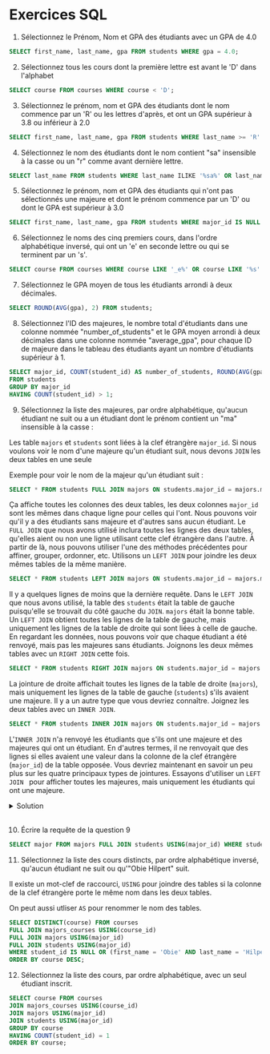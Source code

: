 # Exercices SQL

1. Sélectionnez le Prénom, Nom et GPA des étudiants avec un GPA de 4.0

```sql
SELECT first_name, last_name, gpa FROM students WHERE gpa = 4.0;
```

2. Sélectionnez tous les cours dont la première lettre est avant le 'D' dans l'alphabet

```sql
SELECT course FROM courses WHERE course < 'D';
```

3. Sélectionnez le prénom, nom et GPA des étudiants dont le nom commence par un 'R' ou les lettres d'après, et ont un GPA supérieur à 3.8 ou inférieur à 2.0

```sql
SELECT first_name, last_name, gpa FROM students WHERE last_name >= 'R' AND (gpa > 3.8 OR gpa < 2.0);
```

4. Sélectionnez le nom des étudiants dont le nom contient "sa" insensible à la casse ou un "r" comme avant dernière lettre.

```sql
SELECT last_name FROM students WHERE last_name ILIKE '%sa%' OR last_name ILIKE '%r_';
```

5. Sélectionnez le prénom, nom et GPA des étudiants qui n'ont pas sélectionnés une majeure et dont le prénom commence par un 'D' ou dont le GPA est supérieur à 3.0

```sql
SELECT first_name, last_name, gpa FROM students WHERE major_id IS NULL AND (first_name LIKE 'D%' OR gpa > 3.0);
```

6. Sélectionnez le noms des cinq premiers cours, dans l'ordre alphabétique inversé, qui ont un 'e' en seconde lettre ou qui se terminent par un 's'.

```sql
SELECT course FROM courses WHERE course LIKE '_e%' OR course LIKE '%s' ORDER BY course LIMIT 5;
```

7. Sélectionnez le GPA moyen de tous les étudiants arrondi à deux décimales.

```sql
SELECT ROUND(AVG(gpa), 2) FROM students;
```

8. Sélectionnez l'ID des majeures, le nombre total d'étudiants dans une colonne nommée "number_of_students" et le GPA moyen arrondi à deux décimales dans une colonne nommée "average_gpa", pour chaque ID de majeure dans le tableau des étudiants ayant un nombre d'étudiants supérieur à 1.

```sql
SELECT major_id, COUNT(student_id) AS number_of_students, ROUND(AVG(gpa), 2) AS average_gpa
FROM students
GROUP BY major_id
HAVING COUNT(student_id) > 1;
```

9. Sélectionnez la liste des majeures, par ordre alphabétique, qu'aucun étudiant ne suit ou a un étudiant dont le prénom contient un "ma" insensible à la casse :

Les table `majors` et `students` sont liées à la clef étrangère `major_id`. Si nous voulons voir le nom d'une majeure qu'un étudiant suit, nous devons `JOIN` les deux tables en une seule

Exemple pour voir le nom de la majeur qu'un étudiant suit :

```sql
SELECT * FROM students FULL JOIN majors ON students.major_id = majors.major_id;
```

Ça affiche toutes les colonnes des deux tables, les deux colonnes `major_id` sont les mêmes dans chaque ligne pour celles qui l'ont. Nous pouvons voir qu'il y a des étudiants sans majeure et d'autres sans aucun étudiant. Le `FULL JOIN` que nous avons utilisé inclura toutes les lignes des deux tables, qu'elles aient ou non une ligne utilisant cette clef étrangère dans l'autre. À partir de là, nous pouvons utiliser l'une des méthodes précédentes pour affiner, grouper, ordonner, etc. Utilisons un `LEFT JOIN` pour joindre les deux mêmes tables de la même manière.

```sql
SELECT * FROM students LEFT JOIN majors ON students.major_id = majors.major_id;
```

Il y a quelques lignes de moins que la dernière requête. Dans le `LEFT JOIN` que nous avons utilisé, la table des `students` était la table de gauche puisqu'elle se trouvait du côté gauche du `JOIN`. `majors` était la bonne table. Un `LEFT JOIN` obtient toutes les lignes de la table de gauche, mais uniquement les lignes de la table de droite qui sont liées à celle de gauche. En regardant les données, nous pouvons voir que chaque étudiant a été renvoyé, mais pas les majeures sans étudiants. Joignons les deux mêmes tables avec un `RIGHT JOIN` cette fois.

```sql
SELECT * FROM students RIGHT JOIN majors ON students.major_id = majors.major_id;
```

La jointure de droite affichait toutes les lignes de la table de droite (`majors`), mais uniquement les lignes de la table de gauche (`students`) s'ils avaient une majeure. Il y a un autre type que vous devriez connaître. Joignez les deux tables avec un `INNER JOIN`.

```sql
SELECT * FROM students INNER JOIN majors ON students.major_id = majors.major_id;
```

L'`INNER JOIN` n'a renvoyé les étudiants que s'ils ont une majeure et des majeures qui ont un étudiant. En d'autres termes, il ne renvoyait que des lignes si elles avaient une valeur dans la colonne de la clef étrangère (`major_id`) de la table opposée. Vous devriez maintenant en savoir un peu plus sur les quatre principaux types de jointures. Essayons d'utiliser un `LEFT JOIN ` pour afficher toutes les majeures, mais uniquement les étudiants qui ont une majeure.

<details>
  <summary>Solution</summary>

```sql
SELECT * FROM majors LEFT JOIN students ON majors.major_id = students.major_id;
```

</details>
<br />

10. Écrire la requête de la question 9

```sql
SELECT major FROM majors FULL JOIN students USING(major_id) WHERE student_id IS NULL OR first_name ILIKE '%ma%' ORDER BY major;
```

11. Sélectionnez la liste des cours distincts, par ordre alphabétique inversé, qu'aucun étudiant ne suit ou qu'"Obie Hilpert" suit.

Il existe un mot-clef de raccourci, `USING` pour joindre des tables si la colonne de la clef étrangère porte le même nom dans les deux tables.

On peut aussi utliser `AS` pour renommer le nom des tables.

```sql
SELECT DISTINCT(course) FROM courses
FULL JOIN majors_courses USING(course_id)
FULL JOIN majors USING(major_id)
FULL JOIN students USING(major_id)
WHERE student_id IS NULL OR (first_name = 'Obie' AND last_name = 'Hilpert')
ORDER BY course DESC;
```

12. Sélectionnez la liste des cours, par ordre alphabétique, avec un seul étudiant inscrit.

```sql
SELECT course FROM courses
JOIN majors_courses USING(course_id)
JOIN majors USING(major_id)
JOIN students USING(major_id)
GROUP BY course
HAVING COUNT(student_id) = 1
ORDER BY course;
```
